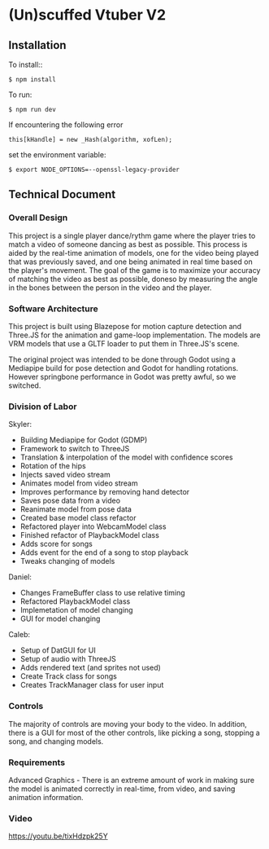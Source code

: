 # (Un)scuffed Vtuber V2

## Installation

To install::
```
$ npm install
```

To run:
```
$ npm run dev
```

If encountering the following error
```
this[kHandle] = new _Hash(algorithm, xofLen);
```
set the environment variable:
```
$ export NODE_OPTIONS=--openssl-legacy-provider
```

## Technical Document

### Overall Design

This project is a single player dance/rythm game where the player tries to match a video of someone dancing as best as possible. This process is aided by the real-time animation of models, one for the video being played that was previously saved, and one being animated in real time based on the player's movement. The goal of the game is to maximize your accuracy of matching the video as best as possible, doneso by measuring the angle in the bones between the person in the video and the player. 

### Software Architecture

This project is built using Blazepose for motion capture detection and Three.JS for the animation and game-loop implementation. The models are VRM models that use a GLTF loader to put them in Three.JS's scene. 

The original project was intended to be done through Godot using a Mediapipe build for pose detection and Godot for handling rotations. However springbone performance in Godot was pretty awful, so we switched.

### Division of Labor

Skyler:

- Building Mediapipe for Godot (GDMP)
- Framework to switch to ThreeJS
- Translation & interpolation of the model with confidence scores 
- Rotation of the hips
- Injects saved video stream
- Animates model from video stream
- Improves performance by removing hand detector
- Saves pose data from a video
- Reanimate model from pose data
- Created base model class refactor
- Refactored player into WebcamModel class
- Finished refactor of PlaybackModel class
- Adds score for songs
- Adds event for the end of a song to stop playback
- Tweaks changing of models

Daniel:

- Changes FrameBuffer class to use relative timing
- Refactored PlaybackModel class 
- Implemetation of model changing
- GUI for model changing

Caleb:

- Setup of DatGUI for UI
- Setup of audio with ThreeJS
- Adds rendered text (and sprites not used)
- Create Track class for songs
- Creates TrackManager class for user input


### Controls

The majority of controls are moving your body to the video. In addition, there is a GUI for most of the other controls, like picking a song, stopping a song, and changing models.

### Requirements

Advanced Graphics - There is an extreme amount of work in making sure the model is animated correctly in real-time, from video, and saving animation information. 


### Video

https://youtu.be/tixHdzpk25Y
